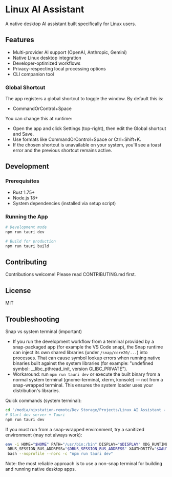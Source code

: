 # Linux AI Assistant

A native desktop AI assistant built specifically for Linux users.

## Features

- Multi-provider AI support (OpenAI, Anthropic, Gemini)
- Native Linux desktop integration
- Developer-optimized workflows
- Privacy-respecting local processing options
- CLI companion tool

### Global Shortcut

The app registers a global shortcut to toggle the window. By default this is:

- CommandOrControl+Space

You can change this at runtime:

- Open the app and click Settings (top-right), then edit the Global shortcut and Save.
- Use formats like CommandOrControl+Space or Ctrl+Shift+K.
- If the chosen shortcut is unavailable on your system, you'll see a toast error and the previous shortcut remains active.

## Development

### Prerequisites

- Rust 1.75+
- Node.js 18+
- System dependencies (installed via setup script)

### Running the App

```bash
# Development mode
npm run tauri dev

# Build for production
npm run tauri build
```

## Contributing

Contributions welcome! Please read CONTRIBUTING.md first.

## License

MIT

## Troubleshooting

Snap vs system terminal (important)

- If you run the development workflow from a terminal provided by a snap-packaged app (for example the VS Code snap), the Snap runtime can inject its own shared libraries (under `/snap/core20/...`) into processes. That can cause symbol lookup errors when running native binaries built against the system libraries (for example: "undefined symbol: \_\_libc_pthread_init, version GLIBC_PRIVATE").
- Workaround: run `npm run tauri dev` or execute the built binary from a normal system terminal (gnome-terminal, xterm, konsole) — not from a snap-wrapped terminal. This ensures the system loader uses your distribution's libraries.

Quick commands (system terminal):

```zsh
cd '/media/nixstation-remote/Dev Storage/Projects/Linux AI Assistant - Project/linux-ai-assistant'
# Start dev server + Tauri
npm run tauri dev
```

If you must run from a snap-wrapped environment, try a sanitized environment (may not always work):

```zsh
env -i HOME="$HOME" PATH="/usr/bin:/bin" DISPLAY="$DISPLAY" XDG_RUNTIME_DIR="$XDG_RUNTIME_DIR" \
 DBUS_SESSION_BUS_ADDRESS="$DBUS_SESSION_BUS_ADDRESS" XAUTHORITY="$XAUTHORITY" \
 bash --noprofile --norc -c "npm run tauri dev"
```

Note: the most reliable approach is to use a non-snap terminal for building and running native desktop apps.
